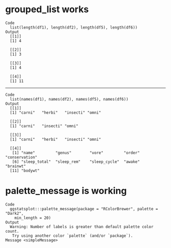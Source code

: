 # grouped_list works

    Code
      list(length(df1), length(df2), length(df5), length(df6))
    Output
      [[1]]
      [1] 4
      
      [[2]]
      [1] 3
      
      [[3]]
      [1] 4
      
      [[4]]
      [1] 11
      

---

    Code
      list(names(df1), names(df2), names(df5), names(df6))
    Output
      [[1]]
      [1] "carni"   "herbi"   "insecti" "omni"   
      
      [[2]]
      [1] "carni"   "insecti" "omni"   
      
      [[3]]
      [1] "carni"   "herbi"   "insecti" "omni"   
      
      [[4]]
       [1] "name"         "genus"        "vore"         "order"        "conservation"
       [6] "sleep_total"  "sleep_rem"    "sleep_cycle"  "awake"        "brainwt"     
      [11] "bodywt"      
      

# palette_message is working

    Code
      ggstatsplot:::palette_message(package = "RColorBrewer", palette = "Dark2",
        min_length = 20)
    Output
      Warning: Number of labels is greater than default palette color count.
       Try using another color `palette` (and/or `package`).
    Message <simpleMessage>
      

